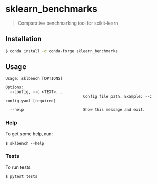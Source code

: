 # sklearn_benchmarks
> Comparative benchmarking tool for scikit-learn

## Installation

```bash
$ conda install -c conda-forge sklearn_benchmarks
```

## Usage

```
Usage: sklbench [OPTIONS]

Options:
  --config, --c <TEXT>...
                                  Config file path. Example: --c config.yaml [required]

  --help                          Show this message and exit.
```

### Help

To get some help, run:

```
$ sklbench --help
```

### Tests

To run tests:

```
$ pytest tests
```
